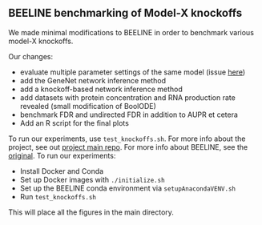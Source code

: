 ## BEELINE benchmarking of Model-X knockoffs

We made minimal modifications to BEELINE in order to benchmark various model-X knockoffs.

Our changes:

- evaluate multiple parameter settings of the same model (issue [here](https://github.com/Murali-group/Beeline/issues/59))
- add the GeneNet network inference method
- add a knockoff-based network inference method
- add datasets with protein concentration and RNA production rate revealed (small modification of BoolODE)
- benchmark FDR and undirected FDR in addition to AUPR et cetera
- Add an R script for the final plots

To run our experiments, use `test_knockoffs.sh`. For more info about the project, see out [project main repo](https://github.com/ekernf01/knockoffs_paper). For more info about BEELINE, see the [original](https://github.com/Murali-group/Beeline/).
To run our experiments:

- Install Docker and Conda
- Set up Docker images with `./initialize.sh`
- Set up the BEELINE conda environment via `setupAnacondaVENV.sh` 
- Run `test_knockoffs.sh`

This will place all the figures in the main directory.
